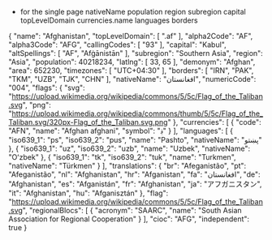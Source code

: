 

 - for the single page
nativeName
population
region
subregion
capital
topLevelDomain
currencies.name
languages
borders

  {
    "name": "Afghanistan",
    "topLevelDomain": [
      ".af"
    ],
    "alpha2Code": "AF",
    "alpha3Code": "AFG",
    "callingCodes": [
      "93"
    ],
    "capital": "Kabul",
    "altSpellings": [
      "AF",
      "Afġānistān"
    ],
    "subregion": "Southern Asia",
    "region": "Asia",
    "population": 40218234,
    "latlng": [
      33,
      65
    ],
    "demonym": "Afghan",
    "area": 652230,
    "timezones": [
      "UTC+04:30"
    ],
    "borders": [
      "IRN",
      "PAK",
      "TKM",
      "UZB",
      "TJK",
      "CHN"
    ],
    "nativeName": "افغانستان",
    "numericCode": "004",
    "flags": {
      "svg": "https://upload.wikimedia.org/wikipedia/commons/5/5c/Flag_of_the_Taliban.svg",
      "png": "https://upload.wikimedia.org/wikipedia/commons/thumb/5/5c/Flag_of_the_Taliban.svg/320px-Flag_of_the_Taliban.svg.png"
    },
    "currencies": [
      {
        "code": "AFN",
        "name": "Afghan afghani",
        "symbol": "؋"
      }
    ],
    "languages": [
      {
        "iso639_1": "ps",
        "iso639_2": "pus",
        "name": "Pashto",
        "nativeName": "پښتو"
      },
      {
        "iso639_1": "uz",
        "iso639_2": "uzb",
        "name": "Uzbek",
        "nativeName": "Oʻzbek"
      },
      {
        "iso639_1": "tk",
        "iso639_2": "tuk",
        "name": "Turkmen",
        "nativeName": "Türkmen"
      }
    ],
    "translations": {
      "br": "Afeganistão",
      "pt": "Afeganistão",
      "nl": "Afghanistan",
      "hr": "Afganistan",
      "fa": "افغانستان",
      "de": "Afghanistan",
      "es": "Afganistán",
      "fr": "Afghanistan",
      "ja": "アフガニスタン",
      "it": "Afghanistan",
      "hu": "Afganisztán"
    },
    "flag": "https://upload.wikimedia.org/wikipedia/commons/5/5c/Flag_of_the_Taliban.svg",
    "regionalBlocs": [
      {
        "acronym": "SAARC",
        "name": "South Asian Association for Regional Cooperation"
      }
    ],
    "cioc": "AFG",
    "independent": true
  }